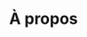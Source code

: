 ---
title: "À propos"
type: "homepage"
featured_image: "/images/felipe-cordero-profile.jpeg"
intro: >-
  Bonjour ! Je suis Felipe Cordero, **ingénieur structure** 🏗️ et **développeur logiciel** 💻 avec **plus de 14 ans** d'expérience dans l'AEC. J'élargis actuellement mon expertise en **IA/ML** 🤖. Mon parcours m'a conduit du **Chili à Montréal**, où je combine l'ingénierie traditionnelle et les technologies modernes pour résoudre des problèmes complexes d'ingénierie et d'automatisation. J'ai récemment reçu la **Bourse d'excellence académique** (Air Canada, Collège LaSalle Montréal, 2025) 🏆 pour mes réalisations en IA/ML.

study: >-
  Basé à **Montréal** 🇨🇦, j'approfondis mes compétences en **Intelligence Artificielle et Apprentissage Automatique** 🤖 au **Collège LaSalle**. Je travaille avec **Python** 🐍, **PyTorch** et le **modélisation prédictive** 📊 pour créer des systèmes intelligents reliant l'ingénierie et la science des données.

passion_title: "Ce qui me passionne"
passion_text: >-
  J'aime apprendre et appliquer l'**IA** aux **défis réels d'ingénierie** 🔬. Chez <a href="https://fireraven.ai" target="_blank" rel="noopener noreferrer"><strong>Fireraven</strong></a>, je participe au développement d'une **plateforme SaaS low-code de sécurité et conformité** pour **assistants et agents LLM** 🛡️. Auparavant chez <a href="https://obralink.com" target="_blank" rel="noopener noreferrer"><strong>ObraLink</strong></a>, j'ai dirigé le développement d'**outils autonomes d'analyse structurelle** et de **modèles de ML** pour l'estimation du béton 🏢.

mix: >-
  Fort d'une expérience en **ingénierie structurelle** 🏗️ et en **développement logiciel** 💻, j'apporte une **perspective unique** aux défis techniques. J'ai dirigé des équipes pour construire aussi bien des **structures physiques** que des **systèmes logiciels évolutifs**, avec un focus sur des **solutions pratiques et efficaces** ⚡.

personal: >-
  En dehors du travail, j'aime le **tennis** 🎾, la **cuisine** 👨‍🍳, la **batterie** 🥁, la **natation** 🏊‍♂️ et la **photographie** 📸. Je **fais également du bénévolat** au Collège LaSalle pour aider les nouveaux étudiants 🤝.

quickfacts:
  - icon: "briefcase"
    title: "Rôle actuel"
    value: "🤖 Stagiaire IA chez <a href=\"https://fireraven.ai\" target=\"_blank\" rel=\"noopener noreferrer\"><strong>Fireraven</strong></a>"
  - icon: "graduation-cap"
    title: "Éducation"
    value: "🏗️ <a href=\"https://uchile.cl/\" target=\"_blank\" rel=\"noopener noreferrer\">Université du Chili</a>, **Ingénierie Civile**<br>🤖 <a href=\"https://lasallecollege.lcieducation.com/en\" target=\"_blank\" rel=\"noopener noreferrer\">Collège LaSalle Montréal</a>, **AEC : Intelligence Artificielle et Apprentissage Automatique**"
  - icon: "award"
    title: "Récent accomplissement"
    value: "🏆 Lauréat de la <a href=\"/blog/academic-excellence-recognition/\" target=\"_blank\" rel=\"noopener\">Bourse d'excellence académique</a> 🎓 sponsorisée par ✈️ Air Canada au Collège LaSalle Montréal (2025) 🎉"
  - icon: "language"
    title: "Langues"
    value: |
      - 🇬🇧 Anglais (Professionnel complet)
      - 🇪🇸 Espagnol (Natif)
      - 🇫🇷 Français (Intermédiaire)
  - icon: "heart"
    title: "Centres d'intérêt"
    value: |
      - ♟️ Échecs
      - 🎾 Tennis
      - 🚴 Cyclisme
      - 🏊‍♂️ Natation
      - 👨‍🍳 Cuisine
      - 🥁 Batterie
      - 📸 Photographie
      - ✈️ Voyage
      - 📚 Lecture
---